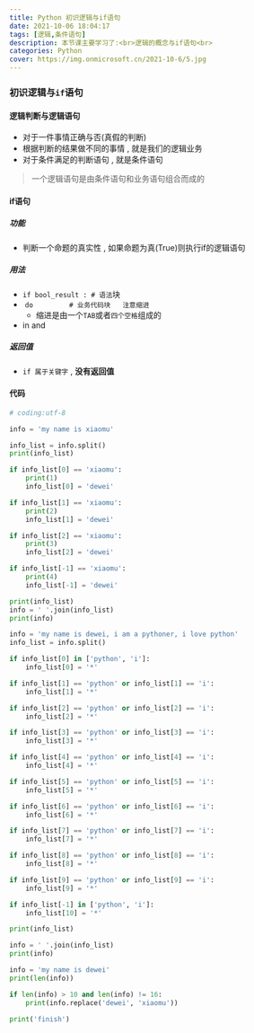```yaml
---
title: Python 初识逻辑与if语句
date: 2021-10-06 18:04:17
tags: [逻辑,条件语句]
description: 本节课主要学习了:<br>逻辑的概念与if语句<br>
categories: Python
cover: https://img.onmicrosoft.cn/2021-10-6/5.jpg
---
```


### 初识逻辑与`if`语句

#### 逻辑判断与逻辑语句

- 对于一件事情正确与否(真假的判断)
- 根据判断的结果做不同的事情 , 就是我们的逻辑业务
- 对于条件满足的判断语句 , 就是条件语句

> 一个逻辑语句是由条件语句和业务语句组合而成的

#### if语句

##### 功能

- 判断一个命题的真实性 , 如果命题为真(True)则执行if的逻辑语句

##### 用法

- `if bool_result : # 语法`块
- ​            `do         # 业务代码块   注意缩进`
  - 缩进是由一个`TAB`或者`四个空格`组成的
- in  and

##### 返回值

- `if 属于关键字`  ,  **没有返回值**

#### 代码

```python
# coding:utf-8

info = 'my name is xiaomu'

info_list = info.split()
print(info_list)

if info_list[0] == 'xiaomu':
    print(1)
    info_list[0] = 'dewei'

if info_list[1] == 'xiaomu':
    print(2)
    info_list[1] = 'dewei'

if info_list[2] == 'xiaomu':
    print(3)
    info_list[2] = 'dewei'

if info_list[-1] == 'xiaomu':
    print(4)
    info_list[-1] = 'dewei'

print(info_list)
info = ' '.join(info_list)
print(info)

info = 'my name is dewei, i am a pythoner, i love python'
info_list = info.split()

if info_list[0] in ['python', 'i']:
    info_list[0] = '*'

if info_list[1] == 'python' or info_list[1] == 'i':
    info_list[1] = '*'

if info_list[2] == 'python' or info_list[2] == 'i':
    info_list[2] = '*'

if info_list[3] == 'python' or info_list[3] == 'i':
    info_list[3] = '*'

if info_list[4] == 'python' or info_list[4] == 'i':
    info_list[4] = '*'

if info_list[5] == 'python' or info_list[5] == 'i':
    info_list[5] = '*'

if info_list[6] == 'python' or info_list[6] == 'i':
    info_list[6] = '*'

if info_list[7] == 'python' or info_list[7] == 'i':
    info_list[7] = '*'

if info_list[8] == 'python' or info_list[8] == 'i':
    info_list[8] = '*'

if info_list[9] == 'python' or info_list[9] == 'i':
    info_list[9] = '*'

if info_list[-1] in ['python', 'i']:
    info_list[10] = '*'

print(info_list)

info = ' '.join(info_list)
print(info)

info = 'my name is dewei'
print(len(info))

if len(info) > 10 and len(info) != 16:
    print(info.replace('dewei', 'xiaomu'))

print('finish')

```
